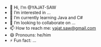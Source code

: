 - 👋 Hi, I’m @YAJAT-SAW
- 👀 I’m interested in ...
- 🌱 I’m currently learning Java and C#
- 💞️ I’m looking to collaborate on ...
- 📫 How to reach me: yajat.saw@gmail.com
- 😄 Pronouns: he/him
- ⚡ Fun fact: ...

<!---
YAJAT-SAW/YAJAT-SAW is a ✨ special ✨ repository because its `README.md` (this file) appears on your GitHub profile.
You can click the Preview link to take a look at your changes.
--->
